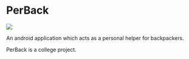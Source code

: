 # PerBack 
<img style="float: center" src="http://33.media.tumblr.com/avatar_e0473100bf4e_128.png">

An android application which acts as a personal helper for backpackers.

PerBack is a college project.
<!--, for more information, visit [our blog.](http://www.perback.tumblr.com)-->
